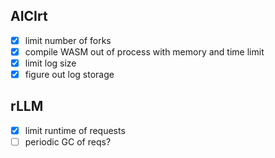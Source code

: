 ## AICIrt
* [x] limit number of forks
* [x] compile WASM out of process with memory and time limit
* [x] limit log size
* [x] figure out log storage

## rLLM
* [x] limit runtime of requests
* [ ] periodic GC of reqs?
